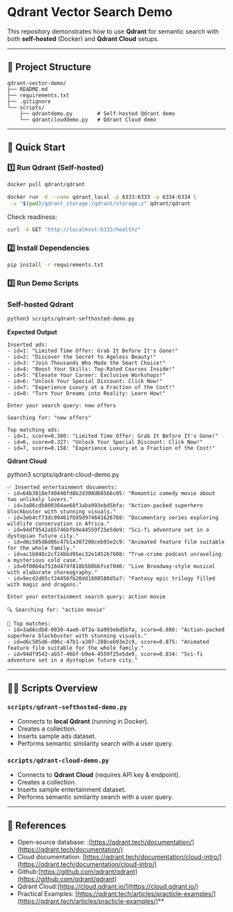 # Qdrant Vector Search Demo

This repository demonstrates how to use **Qdrant** for semantic search with both **self-hosted** (Docker) and **Qdrant Cloud** setups.

---

## 📂 Project Structure

```
qdrant-vector-demo/
├── README.md
├── requirements.txt
├── .gitignore
└── scripts/
    ├── qdrantdemo.py        # Self-hosted Qdrant demo
    └── qdrantclouddemo.py   # Qdrant Cloud demo
```

---

## 🚀 Quick Start

### 1️⃣ Run Qdrant (Self-hosted)

```bash
docker pull qdrant/qdrant

docker run -d --name qdrant_local -p 6333:6333 -p 6334:6334 \
 -v "$(pwd)/qdrant_storage:/qdrant/storage:z" qdrant/qdrant

```

Check readiness:

```bash
curl -X GET "http://localhost:6333/healthz"
```

### 2️⃣ Install Dependencies

```bash
pip install -r requirements.txt
```

### 3️⃣ Run Demo Scripts

### **Self-hosted Qdrant**

```bash
python3 scripts/qdrant-sefthosted-demo.py
```

**Expected Output**

```
Inserted ads:
- id=1: "Limited Time Offer: Grab It Before It's Gone!"
- id=2: "Discover the Secret to Ageless Beauty!"
- id=3: "Join Thousands Who Made the Smart Choice!"
- id=4: "Boost Your Skills: Top-Rated Courses Inside!"
- id=5: "Elevate Your Career: Exclusive Workshops!"
- id=6: "Unlock Your Special Discount: Click Now!"
- id=7: "Experience Luxury at a Fraction of the Cost!"
- id=8: "Turn Your Dreams into Reality: Learn How!"

Enter your search query: new offers

Searching for: "new offers"

Top matching ads:
- id=1, score=0.380: "Limited Time Offer: Grab It Before It's Gone!"
- id=6, score=0.327: "Unlock Your Special Discount: Click Now!"
- id=7, score=0.158: "Experience Luxury at a Fraction of the Cost!"
```

**Qdrant Cloud**

python3 scripts/qdrant-cloud-demo.py

```
✅ Inserted entertainment documents:
- id=64b3818e740440fd8b2d308d68566c05: "Romantic comedy movie about two unlikely lovers."
- id=3a86cdb800304ae68f3aba993ebd5bfa: "Action-packed superhero blockbuster with stunning visuals."
- id=3eb4cf73dc09461fb95d974641626768: "Documentary series exploring wildlife conservation in Africa."
- id=94df9542ab5746bfb9e44559f25e5de9: "Sci‑fi adventure set in a dystopian future city."
- id=d6c505d6d06c47b1a307208ceb93e2c9: "Animated feature film suitable for the whole family."
- id=ac1b848c2cf24bbd95ec32e145267608: "True‑crime podcast unraveling a mysterious cold case."
- id=0f0064a7516d474f818b5b0bbfce7046: "Live Broadway‑style musical with elaborate choreography."
- id=9ecd2d05cf24456fb20dd1888588d5a7: "Fantasy epic trilogy filled with magic and dragons."

Enter your entertainment search query: action movie

🔍 Searching for: "action movie"

🎯 Top matches:
- id=3a86cdb8-0030-4ae6-8f3a-ba993ebd5bfa, score=0.886: "Action-packed superhero blockbuster with stunning visuals."
- id=d6c505d6-d06c-47b1-a307-208ceb93e2c9, score=0.875: "Animated feature film suitable for the whole family."
- id=94df9542-ab57-46bf-b9e4-4559f25e5de9, score=0.834: "Sci‑fi adventure set in a dystopian future city."
```

---

## 🧑‍💻 Scripts Overview

### `scripts/qdrant-sefthosted-demo.py`

- Connects to **local Qdrant** (running in Docker).
- Creates a collection.
- Inserts sample ads dataset.
- Performs semantic similarity search with a user query.

### `scripts/qdrant-cloud-demo.py`

- Connects to **Qdrant Cloud** (requires API key & endpoint).
- Creates a collection.
- Inserts sample entertainment dataset.
- Performs semantic similarity search with a user query.

---

## 🔗 References

* Open-source database: :[https://qdrant.tech/documentation/](https://qdrant.tech/documentation/)
* Cloud documentation: [https://qdrant.tech/documentation/cloud-intro/](https://qdrant.tech/documentation/cloud-intro/)
* Github:[https://github.com/qdrant/qdrant](https://github.com/qdrant/qdrant)
* Qdrant Cloud:[https://cloud.qdrant.io/](https://cloud.qdrant.io/)
* Practical Examples: [https://qdrant.tech/articles/practicle-examples/](https://qdrant.tech/articles/practicle-examples/)**
